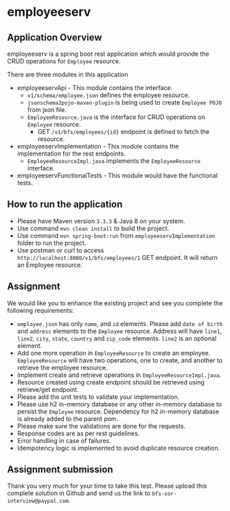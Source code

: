 # employeeserv

## Application Overview
employeeserv is a spring boot rest application which would provide the CRUD operations for `Employee` resource.

There are three modules in this application 
- employeeservApi - This module contains the interface.
	- `v1/schema/employee.json` defines the employee resource.
	- `jsonschema2pojo-maven-plugin` is being used to create `Employee POJO` from json file.
	- `EmployeeResource.java` is the interface for CRUD operations on `Employee` resource.
		- GET `/v1/bfs/employees/{id}` endpoint is defined to fetch the resource.
- employeeservImplementation - This module contains the implementation for the rest endpoints.
	- `EmployeeResourceImpl.java` implements the `EmployeeResource` interface.
- employeeservFunctionalTests - This module would have the functional tests.

## How to run the application
- Please have Maven version `3.3.3` & Java 8 on your system.
- Use command `mvn clean install` to build the project.
- Use command `mvn spring-boot:run` from `employeeservImplementation` folder to run the project.
- Use postman or curl to access `http://localhost:8080/v1/bfs/employees/1` GET endpoint. It will return an Employee resource.

## Assignment
We would like you to enhance the existing project and see you complete the following requirements:

- `employee.json` has only `name`, and `id` elements. Please add `date of birth` and `address` elements to the `Employee` resource. Address will have `line1`, `line2`, `city`, `state`, `country` and `zip_code` elements. `line2` is an optional element.
- Add one more operation in `EmployeeResource` to create an employee. `EmployeeResource` will have two operations, one to create, and another to retrieve the employee resource.
- Implement create and retrieve operations in `EmployeeResourceImpl.java`.
- Resource created using create endpoint should be retrieved using retrieve/get endpoint.
- Please add the unit tests to validate your implementation.
- Please use h2 in-memory database or any other in-memory database to persist the `Employee` resource. Dependency for h2 in-memory database is already added to the parent pom.
- Please make sure the validations are done for the requests.
- Response codes are as per rest guidelines.
- Error handling in case of failures.
- Idempotency logic is implemented to avoid duplicate resource creation.

## Assignment submission
Thank you very much for your time to take this test. Please upload this complete solution in Github and send us the link to `bfs-sor-interview@paypal.com`.
